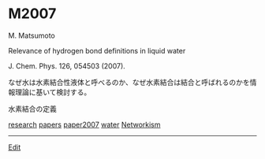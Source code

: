 # M2007

M. Matsumoto

Relevance of hydrogen bond definitions in liquid water

J. Chem. Phys. 126, 054503 (2007).



なぜ水は水素結合性液体と呼べるのか、なぜ水素結合は結合と呼ばれるのかを情報理論に基いて検討する。

水素結合の定義

[research](research.md) [papers](papers.md) [paper2007](paper2007.md) [water](water.md) [Networkism](Networkism.md)





----
[Edit](https://github.com/vitroid/vitroid.github.io/edit/master/MD/M2007.md)
